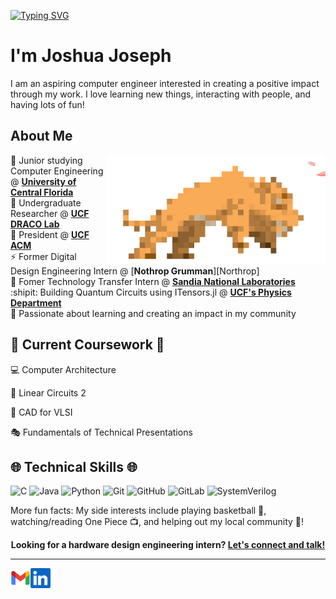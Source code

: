 
<a class ="WelcomeSVG" href="https://git.io/typing-svg"><img src="https://readme-typing-svg.demolab.com?font=Cascadia+Code&size=40&duration=1000&pause=1000&color=000000&random=false&width=435&height=75&lines=Welcome!;%C2%A1Bienvenido!;%E3%81%8A%E3%81%84!;Willkommen!;Selamat+datang!;Bienvenue!;Ho%C5%9F+geldin!;Benvenuto!;%D0%94%D0%BE%D0%B1%D1%80%D0%BE+%D0%BF%D0%BE%D0%B6%D0%B0%D0%BB%D0%BE%D0%B2%D0%B0%D1%82%D1%8C!" alt="Typing SVG" /></a>

# I'm Joshua Joseph
I am an aspiring computer engineer interested in creating a positive impact through my work. I love learning new things, interacting with people, and having lots of fun!

## About Me

<img class = "personalityImage" align="right" alt="Sabertooth Tiger running" width="350" src="img/sabertoothwithCherryBlossom.gif" />

:school_satchel: Junior studying Computer Engineering @ [**University of Central Florida**][university]<br>
:notebook_with_decorative_cover: Undergraduate Researcher @ [**UCF DRACO Lab**][DRACO]<br>
:email: President @ [**UCF ACM**][UCFACM]<br>
:zap: Former Digital Design Engineering Intern @ [**Nothrop Grumman**][Northrop]<br>
:office: Fomer Technology Transfer Intern @ [**Sandia National Laboratories**][Sandia]<br>
:shipit: Building Quantum Circuits using ITensors.jl @ [**UCF's Physics Department**][UCFPHY]<br>
:trident: Passionate about learning and creating an impact in my community

[UCFACM]: https://linktr.ee/acmucf
[university]: https://www.ucf.edu/
[DRACO]: https://www.ece.ucf.edu/DRACO/
[Sandia]: https://www.sandia.gov/
[QuantumCircs]: https://github.com/JoshInOnePiece/Quantum-Circuits-with-ITensor.jl
[UCFPHY]: https://sciences.ucf.edu/physics/
[Nothrop]: https://www.northropgrumman.com/

                    
## :seedling: Current Coursework :seedling:    
:computer: Computer Architecture
 
:hammer: Linear Circuits 2
 
:file_folder: CAD for VLSI

:performing_arts: Fundamentals of Technical Presentations

## :globe_with_meridians: Technical Skills :globe_with_meridians:
![C](https://img.shields.io/badge/c-%2300599C.svg?style=for-the-badge&logo=verilog&logoColor=white)
![Java](https://img.shields.io/badge/Java-ED8B00?style=for-the-badge&logo=verilog&logoColor=white)
![Python](https://img.shields.io/badge/python-3670A0?style=for-the-badge&logo=verilog&logoColor=ffdd54)
![Git](https://img.shields.io/badge/git-%23F05033.svg?style=for-the-badge&logo=verilog&logoColor=white)
![GitHub](https://img.shields.io/badge/github-%23121011.svg?style=for-the-badge&logo=verilog&logoColor=white)
![GitLab](https://img.shields.io/badge/GitLab-330F63?style=for-the-badge&logo=verilog&logoColor=white)
![SystemVerilog](https://img.shields.io/badge/Verilog-B20838?style=for-the-badge&logo=Verilog&logoColor=white)

 
More fun facts: My side interests include playing basketball :basketball:, watching/reading One Piece :tv:, and helping out my local community :open_hands:!


<p align="center">
    <b>Looking for a hardware design engineering intern?
        <a href="https://www.linkedin.com/in/joshuavjoseph">Let's connect and talk!</a>
    </b>
</p>

---

<!--<a href="https://novakcgx.me">
    <img height="32" align="left" alt="Website" src="img/icons/personal.png" />
</a>-->

<a href="mailto:jo634076@ucf.edu">
    <img height="32" align="left" alt="Mail" src="img/icons/gmail.png" />
</a>

<a href="https://www.linkedin.com/in/joshuavjoseph">
    <img height="32" align="left" alt="LinkedIn" src="img/icons/linkedin.png" />
</a>
